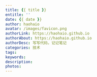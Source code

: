 ```yaml
---
title: {{ title }}
entitle: ''
date: {{ date }}
author: haohaio
avatar: /images/favicon.png
authorLink: https://haohaio.github.io
authorAbout: https://haohaio.github.io
authorDesc: 写写代码，记记笔记
categories: 技术
tags: 
keywords: 
description: 
photos: 
---
```

